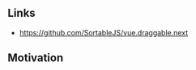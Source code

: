 <!-- plugin template readme -->

## Links

* https://github.com/SortableJS/vue.draggable.next

## Motivation

<!-- your plugin motivation, or why you write this plugin -->
